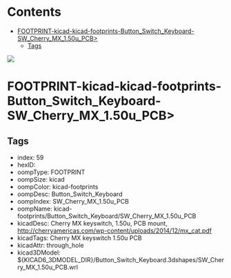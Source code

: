



Contents
========

* [FOOTPRINT-kicad-kicad-footprints-Button_Switch_Keyboard-SW_Cherry_MX_1.50u_PCB>](#footprint-kicad-kicad-footprints-button_switch_keyboard-sw_cherry_mx_150u_pcb)
	* [Tags](#tags)
  
![][im]
# FOOTPRINT-kicad-kicad-footprints-Button_Switch_Keyboard-SW_Cherry_MX_1.50u_PCB>

## Tags

- index: 59
- hexID: 
- oompType: FOOTPRINT
- oompSize: kicad
- oompColor: kicad-footprints
- oompDesc: Button_Switch_Keyboard
- oompIndex: SW_Cherry_MX_1.50u_PCB
- oompName: kicad-footprints/Button_Switch_Keyboard/SW_Cherry_MX_1.50u_PCB
- kicadDesc: Cherry MX keyswitch, 1.50u, PCB mount, http://cherryamericas.com/wp-content/uploads/2014/12/mx_cat.pdf
- kicadTags: Cherry MX keyswitch 1.50u PCB
- kicadAttr: through_hole
- kicad3DModel: ${KICAD6_3DMODEL_DIR}/Button_Switch_Keyboard.3dshapes/SW_Cherry_MX_1.50u_PCB.wrl



[im]: image.png
